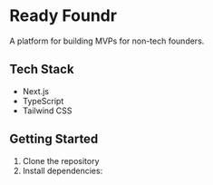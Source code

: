 # Ready Foundr

A platform for building MVPs for non-tech founders.

## Tech Stack

- Next.js
- TypeScript
- Tailwind CSS

## Getting Started

1. Clone the repository
2. Install dependencies:

